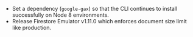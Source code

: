 * Set a dependency (`google-gax`) so that the CLI continues to install successfully on Node 8 environments.
* Release Firestore Emulator v1.11.0 which enforces document size limit like production.
